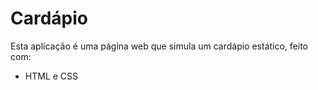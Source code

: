 # Cardápio

Esta aplicação é uma página web que simula um cardápio estático, feito com:

- HTML e CSS
